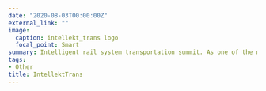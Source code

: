 ```yaml
---
date: "2020-08-03T00:00:00Z"
external_link: ""
image:
  caption: intellekt_trans logo
  focal_point: Smart
summary: Intelligent rail system transportation summit. As one of the members of the Organizing Committee of the intelligent rail system transportation summit, the organization participated in the summit and attended the meeting.
tags:
- Other
title: IntellektTrans
---
```

